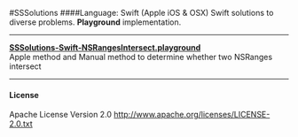 #SSSolutions
####Language: Swift (Apple iOS & OSX)
Swift solutions to diverse problems. **Playground** implementation. 

***

**[SSSolutions-Swift-NSRangesIntersect.playground](https://github.com/sschiau/SSSolutions-Swift/blob/master/SSSolutions-Swift-NSRangesIntersect.playground/section-1.swift)**  
Apple method and Manual method to determine whether two NSRanges intersect

***

#### License
Apache License Version 2.0
http://www.apache.org/licenses/LICENSE-2.0.txt
